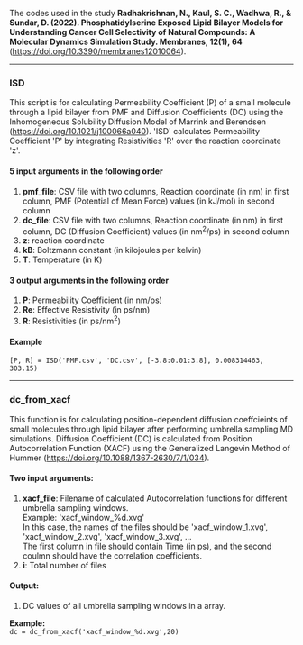 The codes used in the study **Radhakrishnan, N., Kaul, S. C., Wadhwa, R., & Sundar, D. (2022). Phosphatidylserine Exposed Lipid Bilayer Models for Understanding Cancer Cell Selectivity of Natural Compounds: A Molecular Dynamics Simulation Study. Membranes, 12(1), 64** (https://doi.org/10.3390/membranes12010064).

---
### ISD
This script is for calculating Permeability Coefficient (P) of a small molecule through a lipid bilayer from PMF and Diffusion Coefficients (DC) using the Inhomogeneous Solubility Diffusion Model of Marrink and Berendsen (https://doi.org/10.1021/j100066a040).
'ISD' calculates Permeability Coefficient 'P' by integrating Resistivities 'R' over the reaction coordinate 'z'. 
#### 5 input arguments in the following order
1)  **pmf_file**:   CSV file with two columns, Reaction coordinate (in nm) in first column, PMF (Potential of Mean Force) values (in kJ/mol) in second column 
2)  **dc_file**:    CSV file with two columns, Reaction coordinate (in nm) in first column, DC (Diffusion Coefficient) values (in nm<sup>2</sup>/ps) in second column
3)  **z**:          reaction coordinate
4)  **kB**:         Boltzmann constant (in kilojoules per kelvin) 
5)  **T**:          Temperature (in K)
    
#### 3 output arguments in the following order
1)  **P**:          Permeability Coefficient (in nm/ps)
2)  **Re**:         Effective Resistivity (in ps/nm)
3)  **R**:          Resistivities (in ps/nm<sup>2</sup>)
    
#### Example
  `[P, R] = ISD('PMF.csv', 'DC.csv', [-3.8:0.01:3.8], 0.008314463, 303.15)`
  
---
### dc_from_xacf

This function is for calculating position-dependent diffusion coeffcieints of small molecules through lipid bilayer after performing umbrella sampling MD simulations.
Diffusion Coefficient (DC) is calculated from Position Autocorrelation Function (XACF) using the Generalized Langevin Method of Hummer (https://doi.org/10.1088/1367-2630/7/1/034).

#### Two input arguments:
  1) **xacf_file**: Filename of calculated Autocorrelation functions for different umbrella sampling windows.
  <br>Example: 'xacf_window_%d.xvg'
  <br>In this case, the names of the files should be 'xacf_window_1.xvg', 'xacf_window_2.xvg', 'xacf_window_3.xvg', ...
  <br>The first column in file should contain Time (in ps), and the second coulmn should have the correlation coefficients.
  2) **i**: Total number of files   
  
#### Output:
  1) DC values of all umbrella sampling windows in a array.
  
<b>Example:</b>
  <br>`dc = dc_from_xacf('xacf_window_%d.xvg',20)`
